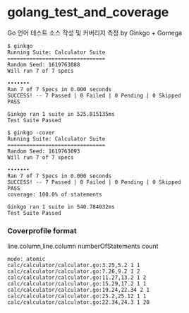 # golang_test_and_coverage
Go 언어 테스트 소스 작성 및 커버리지 측정 by Ginkgo + Gomega


```
$ ginkgo
Running Suite: Calculator Suite
===============================
Random Seed: 1619763088
Will run 7 of 7 specs

•••••••
Ran 7 of 7 Specs in 0.000 seconds
SUCCESS! -- 7 Passed | 0 Failed | 0 Pending | 0 Skipped
PASS

Ginkgo ran 1 suite in 525.815135ms
Test Suite Passed

$ ginkgo -cover
Running Suite: Calculator Suite
===============================
Random Seed: 1619763093
Will run 7 of 7 specs

•••••••
Ran 7 of 7 Specs in 0.000 seconds
SUCCESS! -- 7 Passed | 0 Failed | 0 Pending | 0 Skipped
PASS
coverage: 100.0% of statements

Ginkgo ran 1 suite in 540.784032ms
Test Suite Passed

```

### Coverprofile format

line.column,line.column numberOfStatements count

```
mode: atomic
calc/calculator/calculator.go:3.25,5.2 1 1
calc/calculator/calculator.go:7.26,9.2 1 2
calc/calculator/calculator.go:11.27,13.2 1 2
calc/calculator/calculator.go:15.29,17.2 1 1
calc/calculator/calculator.go:19.24,22.34 2 1
calc/calculator/calculator.go:25.2,25.12 1 1
calc/calculator/calculator.go:22.34,24.3 1 20

```
